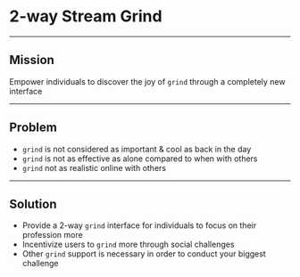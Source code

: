 # 2-way Stream Grind

---

## Mission

Empower individuals to discover the joy of `grind` through a completely new interface

---

## Problem

- `grind` is not considered as important & cool as back in the day
- `grind` is not as effective as alone compared to when with others
- `grind` not as realistic online with others

---

## Solution

- Provide a 2-way `grind` interface for individuals to focus on their profession more
- Incentivize users to `grind` more through social challenges
- Other `grind` support is necessary in order to conduct your biggest challenge
